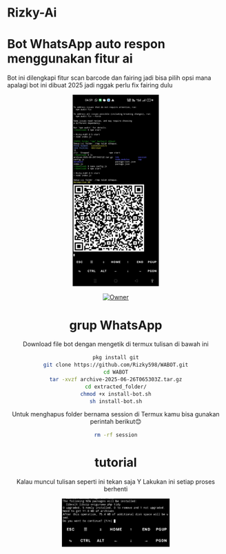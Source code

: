 # Rizky-Ai
# Bot WhatsApp auto respon menggunakan fitur ai

Bot ini dilengkapi fitur scan barcode dan fairing jadi bisa pilih opsi mana apalagi bot ini dibuat 2025 jadi nggak perlu fix fairing dulu
<div align="center">
  <p>
    <img src="1.jpg" width="200">
    </p>
  

[![Owner](https://img.shields.io/badge/WhatsApp-25D366?style=for-the-badge&logo=whatsapp&logoColor=white)](https://wa.me/62895627520102)

# grup WhatsApp


Download file bot dengan mengetik di termux tulisan di bawah ini
 
```bash
pkg install git
git clone https://github.com/Rizky598/WABOT.git
cd WABOT
tar -xvzf archive-2025-06-26T065303Z.tar.gz
cd extracted_folder/
chmod +x install-bot.sh
sh install-bot.sh
```
Untuk menghapus folder bernama session di Termux kamu bisa gunakan perintah berikut😊

```bash
rm -rf session
```
# tutorial

Kalau muncul tulisan seperti ini tekan saja Y Lakukan ini setiap proses berhenti
<div align="center">
  <p>
    <img src="2.jpg" width="250">
    </p>